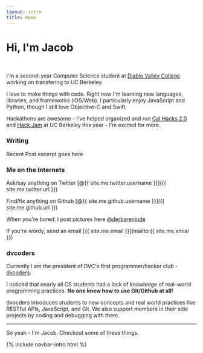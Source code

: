 ```yaml
---
layout: intro
title: Home
---
```

# Hi, I'm Jacob

<br>

I'm a second-year Computer Science student at [Diablo Valley College](https://en.wikipedia.org/wiki/Diablo_Valley_College) working on transfering to UC Berkeley. 

I love to make things with code. Right now I'm learning new languages, libraries, and frameworks (iOS/Web). I particularly enjoy JavaScript and Python, though I still love Objective-C and Swift.

Hackathons are awesome - I've helped organized and run [Cal Hacks 2.0](https://calhacks.io) and [Hack Jam](http://hackjam.io) at UC Berkeley this year - I'm excited for more.

### Writing

Recent Post excerpt goes here

### Me on the Internets

Ask/say anything on Twitter [@{{ site.me.twitter.username }}]({{ site.me.twitter.url }})

Find/fix anything on Github [@{{ site.me.github.username }}]({{ site.me.github.url }})

When you're bored: I post pictures here [@derbarenjude](https://instagram.com/derbarenjude)

If you're wordy, send an email [{{ site.me.email }}](mailto:{{ site.me.emial }})

### dvcoders

Currently I am the president of DVC's first programmer/hacker club - [dvcoders](https://dvcoders.com).

I noticed that nearly all CS students had a lack of knowledge of real-world programming practices. **No one knew how to use Git/Github at all!**

dvocders introduces students to new concepts and real world practices like RESTful APIs, JavaScript, and Git. We also support members in their side projects by coding and debugging with them.

---

So yeah - I'm Jacob. Checkout some of these things.

{% include navbar-intro.html %}